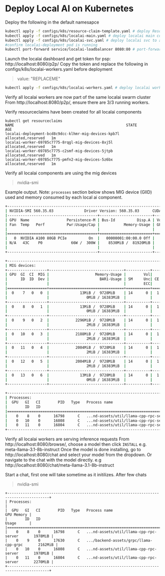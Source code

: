 # Deploy Local AI on Kubernetes

Deploy the following in the default namesapce
```bash
kubectl apply -f configs/k8s/resource-claim-template.yaml # deploy ResourceClaimTemplate for mig devices
kubectl apply -f configs/k8s/localai-main.yaml # deploy localai main component with p2p
kubectl apply -f configs/k8s/localai-svc.yaml # deploy localai svc to access dashboard
#confirm localai-deployment pod is running
kubectl port-forward service/localai-loadbalancer 8080:80 # port-forward to launch localai dashboard
```

Launch the localai dashboard and get token for psp: http://localhost:8080/p2p/
Copy the token and replace the following in configs/k8s/localai-workers.yaml before deployment
> value: "REPLACEME"

```bash
kubectl apply -f configs/k8s/localai-workers.yaml # deploy localai workers
```

Verify all localai workers are now part of the same localai swarm cluster
From http://localhost:8080/p2p/, ensure there are 3/3 running workers.

Verify resourceclaims have been created for all localai components

```console
kubectl get resourceclaims
NAME                                                   STATE                AGE
localai-deployment-bcd8c9dcc-klhmr-mig-devices-kpb7l   allocated,reserved   1m
localai-worker-69785c7775-8rqgl-mig-devices-8xj5l      allocated,reserved   1m
localai-worker-69785c7775-c2smf-mig-devices-5jtpb      allocated,reserved   1m
localai-worker-69785c7775-pmfn2-mig-devices-5z6bx      allocated,reserved   1m
```

Verify all localai components are using the mig devices

> nvidia-smi

Example output. Note: `processes` section below shows MIG device (GIID) used and memory consumed by each local ai component.

```bash       
+-----------------------------------------------------------------------------------------+
| NVIDIA-SMI 560.35.03              Driver Version: 560.35.03      CUDA Version: 12.6     |
|-----------------------------------------+------------------------+----------------------+
| GPU  Name                 Persistence-M | Bus-Id          Disp.A | Volatile Uncorr. ECC |
| Fan  Temp   Perf          Pwr:Usage/Cap |           Memory-Usage | GPU-Util  Compute M. |
|                                         |                        |               MIG M. |
|=========================================+========================+======================|
|   0  NVIDIA A100 80GB PCIe          On  |   00000001:00:00.0 Off |                   On |
| N/A   43C    P0             66W /  300W |    8530MiB /  81920MiB |     N/A      Default |
|                                         |                        |              Enabled |
+-----------------------------------------+------------------------+----------------------+

+-----------------------------------------------------------------------------------------+
| MIG devices:                                                                            |
+------------------+----------------------------------+-----------+-----------------------+
| GPU  GI  CI  MIG |                     Memory-Usage |        Vol|        Shared         |
|      ID  ID  Dev |                       BAR1-Usage | SM     Unc| CE ENC  DEC  OFA  JPG |
|                  |                                  |        ECC|                       |
|==================+==================================+===========+=======================|
|  0    7   0   0  |              13MiB /  9728MiB    | 14      0 |  1   0    0    0    0 |
|                  |                 0MiB / 16383MiB  |           |                       |
+------------------+----------------------------------+-----------+-----------------------+
|  0    8   0   1  |              13MiB /  9728MiB    | 14      0 |  1   0    0    0    0 |
|                  |                 0MiB / 16383MiB  |           |                       |
+------------------+----------------------------------+-----------+-----------------------+
|  0    9   0   2  |            2296MiB /  9728MiB    | 14      0 |  1   0    0    0    0 |
|                  |                 2MiB / 16383MiB  |           |                       |
+------------------+----------------------------------+-----------+-----------------------+
|  0   10   0   3  |            2188MiB /  9728MiB    | 14      0 |  1   0    0    0    0 |
|                  |                 2MiB / 16383MiB  |           |                       |
+------------------+----------------------------------+-----------+-----------------------+
|  0   11   0   4  |            2004MiB /  9728MiB    | 14      0 |  1   0    0    0    0 |
|                  |                 2MiB / 16383MiB  |           |                       |
+------------------+----------------------------------+-----------+-----------------------+
|  0   12   0   5  |            2004MiB /  9728MiB    | 14      0 |  1   0    0    0    0 |
|                  |                 2MiB / 16383MiB  |           |                       |
+------------------+----------------------------------+-----------+-----------------------+
|  0   13   0   6  |              13MiB /  9728MiB    | 14      0 |  1   0    0    0    0 |
|                  |                 0MiB / 16383MiB  |           |                       |
+------------------+----------------------------------+-----------+-----------------------+

+-----------------------------------------------------------------------------------------+
| Processes:                                                                              |
|  GPU   GI   CI        PID   Type   Process name                              GPU Memory |
|        ID   ID                                                               Usage      |
|=========================================================================================|
|    0    8    0      16798      C   ...nd-assets/util/llama-cpp-rpc-server         74MiB |
|    0   10    0      16808      C   ...nd-assets/util/llama-cpp-rpc-server         74MiB |
|    0   11    0      16804      C   ...nd-assets/util/llama-cpp-rpc-server         74MiB 
+-----------------------------------------------------------------------------------------+
```

Verify all localai workers are serving inference requests
From http://localhost:8080/browse/, choose a model then click `INSTALL` e.g. meta-llama-3.1-8b-instruct
Once the model is done installing, go to http://localhost:8080/chat and select your model from the dropdown.
Or navigate to the chat with the model directly. e.g http://localhost:8080/chat/meta-llama-3.1-8b-instruct

Start a chat, first one will take sometime as it initilizes.
After few chats

> nvidia-smi

```console                                                                             
+-----------------------------------------------------------------------------------------+
| Processes:                                                                              |
|  GPU   GI   CI        PID   Type   Process name                              GPU Memory |
|        ID   ID                                                               Usage      |
|=========================================================================================|
|    0    8    0      16798      C   ...nd-assets/util/llama-cpp-rpc-server       1978MiB |
|    0    9    0      17630      C   .../backend-assets/grpc/llama-cpp-grpc       2162MiB |
|    0   10    0      16808      C   ...nd-assets/util/llama-cpp-rpc-server       1978MiB |
|    0   11    0      16804      C   ...nd-assets/util/llama-cpp-rpc-server       2270MiB |
+-----------------------------------------------------------------------------------------+
```